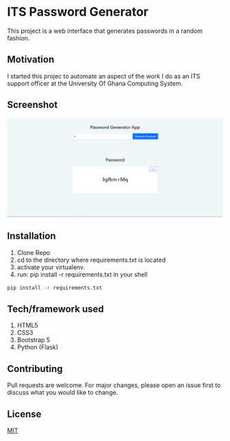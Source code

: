 # ITS Password Generator

This project is a web interface that generates passwords in a random fashion.

## Motivation

I started this projec to automate an aspect of the work I do as an ITS support officer at the University Of Ghana Computing System.

## Screenshot

[![ITS password generator screenshot](images/pass-gen.PNG "ITS password generator screenshot")](https://drive.google.com/file/d/1ozLLqT1RXJmseM14IPMwSHMfizx5uTvM/view?usp=sharing)

## Installation

1. Clone Repo
2. cd to the directory where requirements.txt is located
3. activate your virtualenv.
4. run: pip install -r requirements.txt in your shell

```bash
pip install -r requirements.txt
```

## Tech/framework used

1. HTML5
2. CSS3
3. Bootstrap 5
4. Python (Flask)

## Contributing

Pull requests are welcome. For major changes, please open an issue first to discuss what you would like to change.

## License

[MIT](https://choosealicense.com/licenses/mit/)
